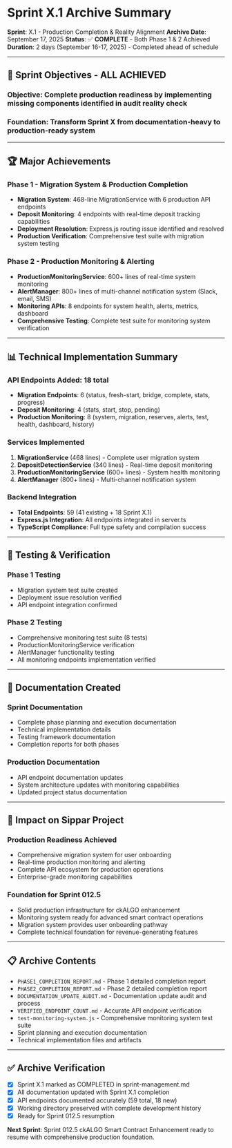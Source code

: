 # Sprint X.1 Archive Summary

**Sprint**: X.1 - Production Completion & Reality Alignment
**Archive Date**: September 17, 2025
**Status**: ✅ **COMPLETE** - Both Phase 1 & 2 Achieved
**Duration**: 2 days (September 16-17, 2025) - Completed ahead of schedule

---

## 🎯 **Sprint Objectives - ALL ACHIEVED**

### **Objective**: Complete production readiness by implementing missing components identified in audit reality check

### **Foundation**: Transform Sprint X from documentation-heavy to production-ready system

---

## 🏆 **Major Achievements**

### **Phase 1 - Migration System & Production Completion**
- **Migration System**: 468-line MigrationService with 6 production API endpoints
- **Deposit Monitoring**: 4 endpoints with real-time deposit tracking capabilities
- **Deployment Resolution**: Express.js routing issue identified and resolved
- **Production Verification**: Comprehensive test suite with migration system testing

### **Phase 2 - Production Monitoring & Alerting**
- **ProductionMonitoringService**: 600+ lines of real-time system monitoring
- **AlertManager**: 800+ lines of multi-channel notification system (Slack, email, SMS)
- **Monitoring APIs**: 8 endpoints for system health, alerts, metrics, dashboard
- **Comprehensive Testing**: Complete test suite for monitoring system verification

---

## 📊 **Technical Implementation Summary**

### **API Endpoints Added**: 18 total
- **Migration Endpoints**: 6 (status, fresh-start, bridge, complete, stats, progress)
- **Deposit Monitoring**: 4 (stats, start, stop, pending)
- **Production Monitoring**: 8 (system, migration, reserves, alerts, test, health, dashboard, history)

### **Services Implemented**
1. **MigrationService** (468 lines) - Complete user migration system
2. **DepositDetectionService** (340 lines) - Real-time deposit monitoring
3. **ProductionMonitoringService** (600+ lines) - System health monitoring
4. **AlertManager** (800+ lines) - Multi-channel notification system

### **Backend Integration**
- **Total Endpoints**: 59 (41 existing + 18 Sprint X.1)
- **Express.js Integration**: All endpoints integrated in server.ts
- **TypeScript Compliance**: Full type safety and compilation success

---

## 🧪 **Testing & Verification**

### **Phase 1 Testing**
- Migration system test suite created
- Deployment issue resolution verified
- API endpoint integration confirmed

### **Phase 2 Testing**
- Comprehensive monitoring test suite (8 tests)
- ProductionMonitoringService verification
- AlertManager functionality testing
- All monitoring endpoints implementation verified

---

## 📝 **Documentation Created**

### **Sprint Documentation**
- Complete phase planning and execution documentation
- Technical implementation details
- Testing framework documentation
- Completion reports for both phases

### **Production Documentation**
- API endpoint documentation updates
- System architecture updates with monitoring capabilities
- Updated project status documentation

---

## 🚀 **Impact on Sippar Project**

### **Production Readiness Achieved**
- Comprehensive migration system for user onboarding
- Real-time production monitoring and alerting
- Complete API ecosystem for production operations
- Enterprise-grade monitoring capabilities

### **Foundation for Sprint 012.5**
- Solid production infrastructure for ckALGO enhancement
- Monitoring system ready for advanced smart contract operations
- Migration system provides user onboarding pathway
- Complete technical foundation for revenue-generating features

---

## 📋 **Archive Contents**

- `PHASE1_COMPLETION_REPORT.md` - Phase 1 detailed completion report
- `PHASE2_COMPLETION_REPORT.md` - Phase 2 detailed completion report
- `DOCUMENTATION_UPDATE_AUDIT.md` - Documentation update audit and process
- `VERIFIED_ENDPOINT_COUNT.md` - Accurate API endpoint verification
- `test-monitoring-system.js` - Comprehensive monitoring system test suite
- Sprint planning and execution documentation
- Technical implementation files and artifacts

---

## ✅ **Archive Verification**

- [x] Sprint X.1 marked as COMPLETED in sprint-management.md
- [x] All documentation updated with Sprint X.1 completion
- [x] API endpoints documented accurately (59 total, 18 new)
- [x] Working directory preserved with complete development history
- [x] Ready for Sprint 012.5 resumption

**Next Sprint**: Sprint 012.5 ckALGO Smart Contract Enhancement ready to resume with comprehensive production foundation.